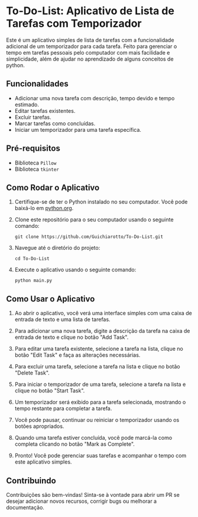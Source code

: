 # To-Do-List: Aplicativo de Lista de Tarefas com Temporizador

Este é um aplicativo simples de lista de tarefas com a funcionalidade adicional de um temporizador para cada tarefa. Feito para gerenciar o tempo em tarefas pessoais pelo computador com mais facilidade e simplicidade, além de ajudar no aprendizado de alguns conceitos de python.

## Funcionalidades

- Adicionar uma nova tarefa com descrição, tempo devido e tempo estimado.
- Editar tarefas existentes.
- Excluir tarefas.
- Marcar tarefas como concluídas.
- Iniciar um temporizador para uma tarefa específica.

  
## Pré-requisitos

- Biblioteca `Pillow`
- Biblioteca `tkinter`

## Como Rodar o Aplicativo

1. Certifique-se de ter o Python instalado no seu computador. Você pode baixá-lo em [python.org](https://www.python.org/).

2. Clone este repositório para o seu computador usando o seguinte comando:

    ```
    git clone https://github.com/Guichiarotto/To-Do-List.git
    ```

3. Navegue até o diretório do projeto:

    ```
    cd To-Do-List
    ```

4. Execute o aplicativo usando o seguinte comando:

    ```
    python main.py
    ```

## Como Usar o Aplicativo

1. Ao abrir o aplicativo, você verá uma interface simples com uma caixa de entrada de texto e uma lista de tarefas.

2. Para adicionar uma nova tarefa, digite a descrição da tarefa na caixa de entrada de texto e clique no botão "Add Task".

3. Para editar uma tarefa existente, selecione a tarefa na lista, clique no botão "Edit Task" e faça as alterações necessárias.

4. Para excluir uma tarefa, selecione a tarefa na lista e clique no botão "Delete Task".

5. Para iniciar o temporizador de uma tarefa, selecione a tarefa na lista e clique no botão "Start Task".

6. Um temporizador será exibido para a tarefa selecionada, mostrando o tempo restante para completar a tarefa.

7. Você pode pausar, continuar ou reiniciar o temporizador usando os botões apropriados.

8. Quando uma tarefa estiver concluída, você pode marcá-la como completa clicando no botão "Mark as Complete".

9. Pronto! Você pode gerenciar suas tarefas e acompanhar o tempo com este aplicativo simples.

## Contribuindo

Contribuições são bem-vindas! Sinta-se à vontade para abrir um PR se desejar adicionar novos recursos, corrigir bugs ou melhorar a documentação.
